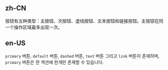 ## zh-CN

按钮有五种类型：主按钮、次按钮、虚线按钮、文本按钮和链接按钮。主按钮在同一个操作区域最多出现一次。

## en-US

`primary` 버튼, `default` 버튼, `dashed` 버튼, `text` 버튼 그리고 `link` 버튼이 존재하며, `primary` 버튼은 한 섹션에 한개만 존재할 수 있습니다.

